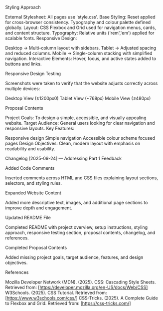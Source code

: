 
Styling Approach

External Stylesheet: All pages use 'style.css'.
Base Styling: Reset applied for cross-browser consistency. Typography and colour palette defined globally.
Layout: CSS Flexbox and Grid used for navigation menus, cards, and content structure.
Typography: Relative units ('rem','em') applied for scalable fonts.
Responsive Design:

Desktop → Multi-column layout with sidebars.
Tablet → Adjusted spacing and reduced columns.
Mobile → Single-column stacking with simplified navigation.
Interactive Elements: Hover, focus, and active states added to buttons and links.



Responsive Design Testing

Screenshots were taken to verify that the website adjusts correctly across multiple devices:

Desktop View (≥1200px0)
Tablet View (~768px)
Mobile View (≤480px)





Proposal Contents

Project Goals: To design a simple, accessible, and visually appealing website.
Target Audience: General users looking for clear navigation and responsive layouts.
Key Features:

Responsive design
Simple navigation
Accessible colour scheme
focused pages
Design Objectives: Clean, modern layout with emphasis on readability and usability.


Changelog
[2025-09-24] — Addressing Part 1 Feedback

Added Code Comments

Inserted comments across HTML and CSS files explaining layout sections, selectors, and styling rules.

Expanded Website Content

Added more descriptive text, images, and additional page sections to improve depth and engagement.

Updated README File

Completed README with project overview, setup instructions, styling approach, responsive testing section, proposal contents, changelog, and references.

Completed Proposal Contents

Added missing project goals, target audience, features, and design objectives.



References

Mozilla Developer Network (MDN). (2025). CSS: Cascading Style Sheets. Retrieved from: [https://developer.mozilla.org/en-US/docs/Web/CSS]
W3Schools. (2025). CSS Tutorial. Retrieved from: [https://www.w3schools.com/css/]
CSS-Tricks. (2025). A Complete Guide to Flexbox and Grid. Retrieved from: [https://css-tricks.com/]


